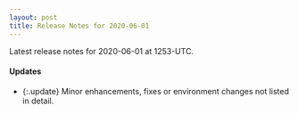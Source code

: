 ```yaml
---
layout: post
title: Release Notes for 2020-06-01
---
```


Latest release notes for 2020-06-01 at 1253-UTC.

<div class='updates' markdown='1'>

#### Updates

- {:.update} Minor enhancements, fixes or environment changes not listed in detail.

</div>


